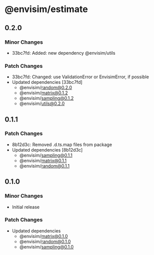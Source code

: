 # @envisim/estimate

## 0.2.0

### Minor Changes

- 33bc7fd: Added: new dependency @envisim/utils

### Patch Changes

- 33bc7fd: Changed: use ValidationError or EnvisimError, if possible
- Updated dependencies [33bc7fd]
  - @envisim/random@0.2.0
  - @envisim/matrix@0.1.2
  - @envisim/sampling@0.1.2
  - @envisim/utils@0.2.0

## 0.1.1

### Patch Changes

- 8b12d3c: Removed .d.ts.map files from package
- Updated dependencies [8b12d3c]
  - @envisim/sampling@0.1.1
  - @envisim/matrix@0.1.1
  - @envisim/random@0.1.1

## 0.1.0

### Minor Changes

- Initial release

### Patch Changes

- Updated dependencies
  - @envisim/matrix@0.1.0
  - @envisim/random@0.1.0
  - @envisim/sampling@0.1.0
